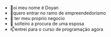 - 👋oi meu nome é Doyan
- 👀quero entrar no ramo de empreendedorismo
- 🌱 ter meu proprio negocio
- 💞️ solteiro a procura de uma esposa
- 📫entrei para o curso de programação agora


